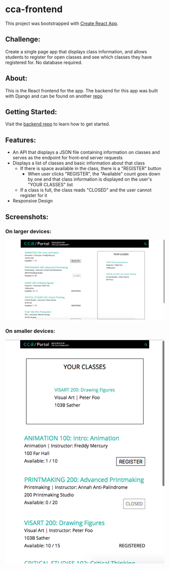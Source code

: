 # cca-frontend

This project was bootstrapped with [Create React App](https://github.com/facebook/create-react-app).

## Challenge:
Create a single page app that displays class information, and allows students to register for open classes and see which classes they have registered for. No database required. 

## About:
This is the React frontend for the app. The backend for this app was built with Django and can be found on another
<a href='https://github.com/natalie-poulson/cca'>repo</a>


## Getting Started:
Visit the <a href='https://github.com/natalie-poulson/cca'>backend repo</a> to learn how to get started.
 
 
## Features:
* An API that displays a JSON file containing information on classes and serves as the endpoint for front-end server requests
* Displays a list of classes and basic information about that class
  * If there is space available in the class, there is a "REGISTER" button
    * When user clicks "REGISTER", the "Available" count goes down by one and that class information is displayed on the user's "YOUR CLASSES" list
  * If a class is full, the class reads "CLOSED" and the user cannot register for it
* Responsive Design


## Screenshots:
### On larger devices:
<img src="screenshots/1.png">


### On smaller devices:
<img src="screenshots/2.png">
